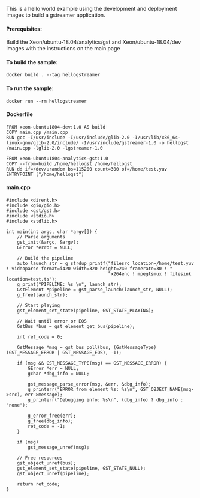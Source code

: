 This is a hello world example using the development and deployment images to build a gstreamer application.

#### Prerequisites: ####
Build the Xeon/ubuntu-18.04/analytics/gst and Xeon/ubuntu-18.04/dev images with the instructions on the main page


#### To build the sample: ####
```
docker build . --tag hellogstreamer
```

#### To run the sample: ####
```
docker run --rm hellogstreamer
```

#### Dockerfile ####
```
FROM xeon-ubuntu1804-dev:1.0 AS build
COPY main.cpp /main.cpp
RUN gcc -I/usr/include -I/usr/include/glib-2.0 -I/usr/lib/x86_64-linux-gnu/glib-2.0/include/ -I/usr/include/gstreamer-1.0 -o hellogst /main.cpp -lglib-2.0 -lgstreamer-1.0

FROM xeon-ubuntu1804-analytics-gst:1.0
COPY --from=build /home/hellogst /home/hellogst
RUN dd if=/dev/urandom bs=115200 count=300 of=/home/test.yuv
ENTRYPOINT ["/home/hellogst"]
```

#### main.cpp ####
```
#include <dirent.h>
#include <gio/gio.h>
#include <gst/gst.h>
#include <stdio.h>
#include <stdlib.h>

int main(int argc, char *argv[]) {
    // Parse arguments
    gst_init(&argc, &argv);
    GError *error = NULL;

    // Build the pipeline
    auto launch_str = g_strdup_printf("filesrc location=/home/test.yuv ! videoparse format=i420 width=320 height=240 framerate=30 ! "
                                      "x264enc ! mpegtsmux ! filesink location=test.ts");
    g_print("PIPELINE: %s \n", launch_str);
    GstElement *pipeline = gst_parse_launch(launch_str, NULL);
    g_free(launch_str);

    // Start playing
    gst_element_set_state(pipeline, GST_STATE_PLAYING);

    // Wait until error or EOS
    GstBus *bus = gst_element_get_bus(pipeline);

    int ret_code = 0;

    GstMessage *msg = gst_bus_poll(bus, (GstMessageType)(GST_MESSAGE_ERROR | GST_MESSAGE_EOS), -1);

    if (msg && GST_MESSAGE_TYPE(msg) == GST_MESSAGE_ERROR) {
        GError *err = NULL;
        gchar *dbg_info = NULL;

        gst_message_parse_error(msg, &err, &dbg_info);
        g_printerr("ERROR from element %s: %s\n", GST_OBJECT_NAME(msg->src), err->message);
        g_printerr("Debugging info: %s\n", (dbg_info) ? dbg_info : "none");

        g_error_free(err);
        g_free(dbg_info);
        ret_code = -1;
    }

    if (msg)
        gst_message_unref(msg);

    // Free resources
    gst_object_unref(bus);
    gst_element_set_state(pipeline, GST_STATE_NULL);
    gst_object_unref(pipeline);

    return ret_code;
}
```
